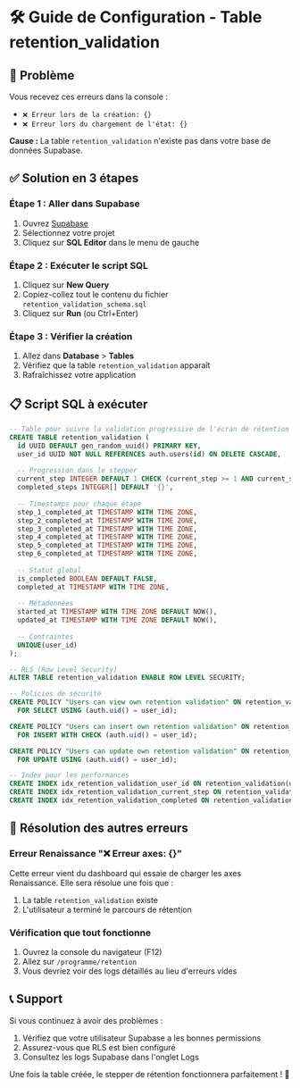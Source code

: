 # 🛠️ Guide de Configuration - Table retention_validation

## 🎯 Problème

Vous recevez ces erreurs dans la console :
- `❌ Erreur lors de la création: {}`
- `❌ Erreur lors du chargement de l'état: {}`

**Cause :** La table `retention_validation` n'existe pas dans votre base de données Supabase.

## ✅ Solution en 3 étapes

### Étape 1 : Aller dans Supabase
1. Ouvrez [Supabase](https://supabase.com/dashboard)
2. Sélectionnez votre projet
3. Cliquez sur **SQL Editor** dans le menu de gauche

### Étape 2 : Exécuter le script SQL
1. Cliquez sur **New Query**
2. Copiez-collez tout le contenu du fichier `retention_validation_schema.sql`
3. Cliquez sur **Run** (ou Ctrl+Enter)

### Étape 3 : Vérifier la création
1. Allez dans **Database** > **Tables**
2. Vérifiez que la table `retention_validation` apparaît
3. Rafraîchissez votre application

## 📋 Script SQL à exécuter

```sql
-- Table pour suivre la validation progressive de l'écran de rétention
CREATE TABLE retention_validation (
  id UUID DEFAULT gen_random_uuid() PRIMARY KEY,
  user_id UUID NOT NULL REFERENCES auth.users(id) ON DELETE CASCADE,
  
  -- Progression dans le stepper
  current_step INTEGER DEFAULT 1 CHECK (current_step >= 1 AND current_step <= 6),
  completed_steps INTEGER[] DEFAULT '{}',
  
  -- Timestamps pour chaque étape
  step_1_completed_at TIMESTAMP WITH TIME ZONE,
  step_2_completed_at TIMESTAMP WITH TIME ZONE,
  step_3_completed_at TIMESTAMP WITH TIME ZONE,
  step_4_completed_at TIMESTAMP WITH TIME ZONE,
  step_5_completed_at TIMESTAMP WITH TIME ZONE,
  step_6_completed_at TIMESTAMP WITH TIME ZONE,
  
  -- Statut global
  is_completed BOOLEAN DEFAULT FALSE,
  completed_at TIMESTAMP WITH TIME ZONE,
  
  -- Métadonnées
  started_at TIMESTAMP WITH TIME ZONE DEFAULT NOW(),
  updated_at TIMESTAMP WITH TIME ZONE DEFAULT NOW(),
  
  -- Contraintes
  UNIQUE(user_id)
);

-- RLS (Row Level Security)
ALTER TABLE retention_validation ENABLE ROW LEVEL SECURITY;

-- Policies de sécurité
CREATE POLICY "Users can view own retention validation" ON retention_validation
  FOR SELECT USING (auth.uid() = user_id);

CREATE POLICY "Users can insert own retention validation" ON retention_validation
  FOR INSERT WITH CHECK (auth.uid() = user_id);

CREATE POLICY "Users can update own retention validation" ON retention_validation
  FOR UPDATE USING (auth.uid() = user_id);

-- Index pour les performances
CREATE INDEX idx_retention_validation_user_id ON retention_validation(user_id);
CREATE INDEX idx_retention_validation_current_step ON retention_validation(current_step);
CREATE INDEX idx_retention_validation_completed ON retention_validation(is_completed);
```

## 🔧 Résolution des autres erreurs

### Erreur Renaissance "❌ Erreur axes: {}"
Cette erreur vient du dashboard qui essaie de charger les axes Renaissance. Elle sera résolue une fois que :
1. La table `retention_validation` existe
2. L'utilisateur a terminé le parcours de rétention

### Vérification que tout fonctionne
1. Ouvrez la console du navigateur (F12)
2. Allez sur `/programme/retention`
3. Vous devriez voir des logs détaillés au lieu d'erreurs vides

## 📞 Support

Si vous continuez à avoir des problèmes :
1. Vérifiez que votre utilisateur Supabase a les bonnes permissions
2. Assurez-vous que RLS est bien configuré
3. Consultez les logs Supabase dans l'onglet Logs

Une fois la table créée, le stepper de rétention fonctionnera parfaitement ! 🎉
